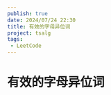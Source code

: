 ```yaml
---
publish: true
date: 2024/07/24 22:30
title: 有效的字母异位词
project: tsalg
tags:
 - LeetCode
---
```


# 有效的字母异位词
